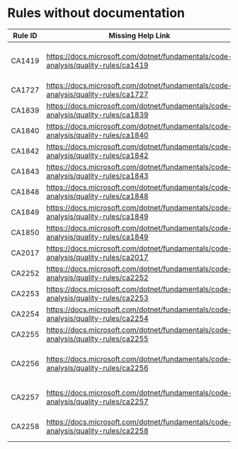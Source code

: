 # Rules without documentation

Rule ID | Missing Help Link | Title |
--------|-------------------|-------|
CA1419 | <https://docs.microsoft.com/dotnet/fundamentals/code-analysis/quality-rules/ca1419> | Provide a parameterless constructor that is as visible as the containing type for concrete types derived from 'System.Runtime.InteropServices.SafeHandle' |
CA1727 | <https://docs.microsoft.com/dotnet/fundamentals/code-analysis/quality-rules/ca1727> | Use PascalCase for named placeholders |
CA1839 | <https://docs.microsoft.com/dotnet/fundamentals/code-analysis/quality-rules/ca1839> | Use 'Environment.ProcessPath' |
CA1840 | <https://docs.microsoft.com/dotnet/fundamentals/code-analysis/quality-rules/ca1840> | Use 'Environment.CurrentManagedThreadId' |
CA1842 | <https://docs.microsoft.com/dotnet/fundamentals/code-analysis/quality-rules/ca1842> | Do not use 'WhenAll' with a single task |
CA1843 | <https://docs.microsoft.com/dotnet/fundamentals/code-analysis/quality-rules/ca1843> | Do not use 'WaitAll' with a single task |
CA1848 | <https://docs.microsoft.com/dotnet/fundamentals/code-analysis/quality-rules/ca1848> | Use the LoggerMessage delegates |
CA1849 | <https://docs.microsoft.com/dotnet/fundamentals/code-analysis/quality-rules/ca1849> | Call async methods when in an async method |
CA1850 | <https://docs.microsoft.com/dotnet/fundamentals/code-analysis/quality-rules/ca1849> | Use 'Clear' instead of 'Fill' with default value |
CA2017 | <https://docs.microsoft.com/dotnet/fundamentals/code-analysis/quality-rules/ca2017> | Parameter count mismatch |
CA2252 | <https://docs.microsoft.com/dotnet/fundamentals/code-analysis/quality-rules/ca2252> | This API requires opting into preview features |
CA2253 | <https://docs.microsoft.com/dotnet/fundamentals/code-analysis/quality-rules/ca2253> | Named placeholders should not be numeric values |
CA2254 | <https://docs.microsoft.com/dotnet/fundamentals/code-analysis/quality-rules/ca2254> | Template should be a static expression |
CA2255 | <https://docs.microsoft.com/dotnet/fundamentals/code-analysis/quality-rules/ca2255> | The 'ModuleInitializer' attribute should not be used in libraries |
CA2256 | <https://docs.microsoft.com/dotnet/fundamentals/code-analysis/quality-rules/ca2256> | All members declared in parent interfaces must have an implementation in a DynamicInterfaceCastableImplementation-attributed interface |
CA2257 | <https://docs.microsoft.com/dotnet/fundamentals/code-analysis/quality-rules/ca2257> | Members defined on an interface with the 'DynamicInterfaceCastableImplementationAttribute' should be 'static' |
CA2258 | <https://docs.microsoft.com/dotnet/fundamentals/code-analysis/quality-rules/ca2258> | Providing a 'DynamicInterfaceCastableImplementation' interface in Visual Basic is unsupported |
